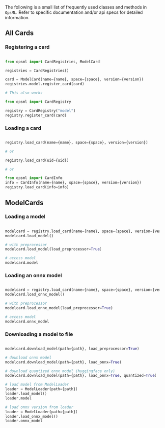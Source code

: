 The following is a small list of frequently used classes and methods in `OpsML`. Refer to specific documentation and/or api specs for detailed information.


## All Cards

### Registering a card

```python

from opsml import CardRegistries, ModelCard

registries = CardRegistries()

card = ModelCard(name={name}, space={space}, version={version})
registries.model.register_card(card)

# This also works

from opsml import CardRegistry

registry = CardRegistry("model")
registry.register_card(card)
```

### Loading a card

```python

registry.load_card(name={name}, space={space}, version={version})

# or 

registry.load_card(uid={uid})

# or

from opsml import CardInfo
info = CardInfo(name={name}, space={space}, version={version})
registry.load_card(info=info)
```

## ModelCards

### Loading a model

```python

modelcard = registry.load_card(name={name}, space={space}, version={version})
modelcard.load_model()

# with preprocessor
modelcard.load_model(load_preprocessor=True)

# access model
modelcard.model
```

### Loading an onnx model

```python

modelcard = registry.load_card(name={name}, space={space}, version={version})
modelcard.load_onnx_model()

# with preprocessor
modelcard.load_onnx_model(load_preprocessor=True)

# access model
modelcard.onnx_model
```

### Downloading a model to file

```python

modelcard.download_model(path={path}, load_preprocessor=True)

# download onnx model
modelcard.download_model(path={path}, load_onnx=True)

# download quantized onnx model (huggingface only)
modelcard.download_model(path={path}, load_onnx=True, quantized=True)

# load model from ModelLoader
loader = ModelLoader(path={path})
loader.load_model()
loader.model

# load onnx version from loader
loader = ModelLoader(path={path})
loader.load_onnx_model()
loader.onnx_model
```
 